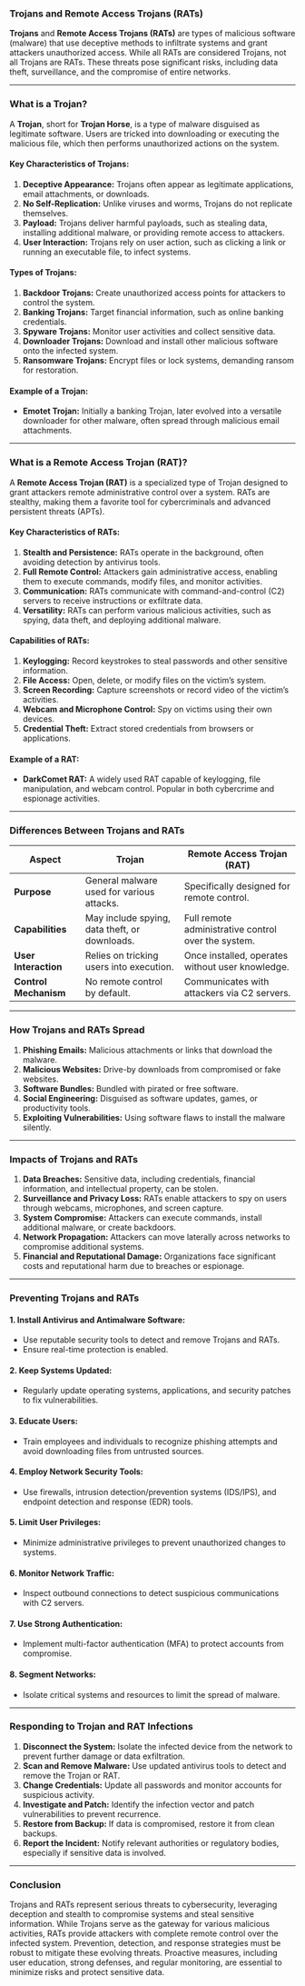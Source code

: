 ### **Trojans and Remote Access Trojans (RATs)**  

**Trojans** and **Remote Access Trojans (RATs)** are types of malicious software (malware) that use deceptive methods to infiltrate systems and grant attackers unauthorized access. While all RATs are considered Trojans, not all Trojans are RATs. These threats pose significant risks, including data theft, surveillance, and the compromise of entire networks.  

---

### **What is a Trojan?**  
A **Trojan**, short for **Trojan Horse**, is a type of malware disguised as legitimate software. Users are tricked into downloading or executing the malicious file, which then performs unauthorized actions on the system.

#### **Key Characteristics of Trojans:**
1. **Deceptive Appearance:** Trojans often appear as legitimate applications, email attachments, or downloads.
2. **No Self-Replication:** Unlike viruses and worms, Trojans do not replicate themselves.
3. **Payload:** Trojans deliver harmful payloads, such as stealing data, installing additional malware, or providing remote access to attackers.
4. **User Interaction:** Trojans rely on user action, such as clicking a link or running an executable file, to infect systems.

#### **Types of Trojans:**
1. **Backdoor Trojans:** Create unauthorized access points for attackers to control the system.
2. **Banking Trojans:** Target financial information, such as online banking credentials.
3. **Spyware Trojans:** Monitor user activities and collect sensitive data.
4. **Downloader Trojans:** Download and install other malicious software onto the infected system.
5. **Ransomware Trojans:** Encrypt files or lock systems, demanding ransom for restoration.

#### **Example of a Trojan:**
- **Emotet Trojan:** Initially a banking Trojan, later evolved into a versatile downloader for other malware, often spread through malicious email attachments.

---

### **What is a Remote Access Trojan (RAT)?**  
A **Remote Access Trojan (RAT)** is a specialized type of Trojan designed to grant attackers remote administrative control over a system. RATs are stealthy, making them a favorite tool for cybercriminals and advanced persistent threats (APTs).

#### **Key Characteristics of RATs:**
1. **Stealth and Persistence:** RATs operate in the background, often avoiding detection by antivirus tools.
2. **Full Remote Control:** Attackers gain administrative access, enabling them to execute commands, modify files, and monitor activities.
3. **Communication:** RATs communicate with command-and-control (C2) servers to receive instructions or exfiltrate data.
4. **Versatility:** RATs can perform various malicious activities, such as spying, data theft, and deploying additional malware.

#### **Capabilities of RATs:**
1. **Keylogging:** Record keystrokes to steal passwords and other sensitive information.
2. **File Access:** Open, delete, or modify files on the victim’s system.
3. **Screen Recording:** Capture screenshots or record video of the victim’s activities.
4. **Webcam and Microphone Control:** Spy on victims using their own devices.
5. **Credential Theft:** Extract stored credentials from browsers or applications.

#### **Example of a RAT:**
- **DarkComet RAT:** A widely used RAT capable of keylogging, file manipulation, and webcam control. Popular in both cybercrime and espionage activities.

---

### **Differences Between Trojans and RATs**

| **Aspect**              | **Trojan**                                     | **Remote Access Trojan (RAT)**                 |
|--------------------------|-----------------------------------------------|-----------------------------------------------|
| **Purpose**              | General malware used for various attacks.     | Specifically designed for remote control.     |
| **Capabilities**         | May include spying, data theft, or downloads. | Full remote administrative control over the system. |
| **User Interaction**     | Relies on tricking users into execution.      | Once installed, operates without user knowledge. |
| **Control Mechanism**    | No remote control by default.                 | Communicates with attackers via C2 servers.   |

---

### **How Trojans and RATs Spread**
1. **Phishing Emails:** Malicious attachments or links that download the malware.
2. **Malicious Websites:** Drive-by downloads from compromised or fake websites.
3. **Software Bundles:** Bundled with pirated or free software.
4. **Social Engineering:** Disguised as software updates, games, or productivity tools.
5. **Exploiting Vulnerabilities:** Using software flaws to install the malware silently.

---

### **Impacts of Trojans and RATs**
1. **Data Breaches:** Sensitive data, including credentials, financial information, and intellectual property, can be stolen.
2. **Surveillance and Privacy Loss:** RATs enable attackers to spy on users through webcams, microphones, and screen capture.
3. **System Compromise:** Attackers can execute commands, install additional malware, or create backdoors.
4. **Network Propagation:** Attackers can move laterally across networks to compromise additional systems.
5. **Financial and Reputational Damage:** Organizations face significant costs and reputational harm due to breaches or espionage.

---

### **Preventing Trojans and RATs**

#### **1. Install Antivirus and Antimalware Software:**
- Use reputable security tools to detect and remove Trojans and RATs.
- Ensure real-time protection is enabled.

#### **2. Keep Systems Updated:**
- Regularly update operating systems, applications, and security patches to fix vulnerabilities.

#### **3. Educate Users:**
- Train employees and individuals to recognize phishing attempts and avoid downloading files from untrusted sources.

#### **4. Employ Network Security Tools:**
- Use firewalls, intrusion detection/prevention systems (IDS/IPS), and endpoint detection and response (EDR) tools.

#### **5. Limit User Privileges:**
- Minimize administrative privileges to prevent unauthorized changes to systems.

#### **6. Monitor Network Traffic:**
- Inspect outbound connections to detect suspicious communications with C2 servers.

#### **7. Use Strong Authentication:**
- Implement multi-factor authentication (MFA) to protect accounts from compromise.

#### **8. Segment Networks:**
- Isolate critical systems and resources to limit the spread of malware.

---

### **Responding to Trojan and RAT Infections**
1. **Disconnect the System:** Isolate the infected device from the network to prevent further damage or data exfiltration.
2. **Scan and Remove Malware:** Use updated antivirus tools to detect and remove the Trojan or RAT.
3. **Change Credentials:** Update all passwords and monitor accounts for suspicious activity.
4. **Investigate and Patch:** Identify the infection vector and patch vulnerabilities to prevent recurrence.
5. **Restore from Backup:** If data is compromised, restore it from clean backups.
6. **Report the Incident:** Notify relevant authorities or regulatory bodies, especially if sensitive data is involved.

---

### **Conclusion**  
Trojans and RATs represent serious threats to cybersecurity, leveraging deception and stealth to compromise systems and steal sensitive information. While Trojans serve as the gateway for various malicious activities, RATs provide attackers with complete remote control over the infected system. Prevention, detection, and response strategies must be robust to mitigate these evolving threats. Proactive measures, including user education, strong defenses, and regular monitoring, are essential to minimize risks and protect sensitive data.
